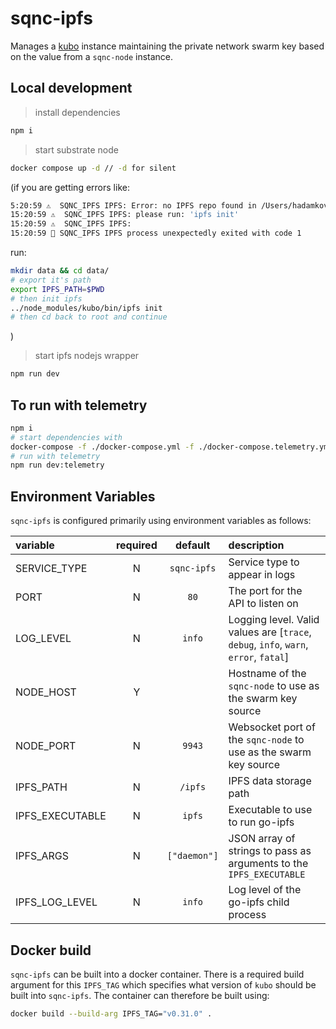 # sqnc-ipfs

Manages a [kubo](https://docs.ipfs.tech/install/command-line/) instance maintaining the private network swarm key based on the value from a `sqnc-node` instance.

## Local development

> install dependencies

```sh
npm i
```

> start substrate node

```sh
docker compose up -d // -d for silent
```

(if you are getting errors like:

```sh
5:20:59 ⚠️  SQNC_IPFS IPFS: Error: no IPFS repo found in /Users/hadamkova/eng/sqnc/sqnc-ipfs/data.
15:20:59 ⚠️  SQNC_IPFS IPFS: please run: 'ipfs init'
15:20:59 ⚠️  SQNC_IPFS IPFS:
15:20:59 🚨 SQNC_IPFS IPFS process unexpectedly exited with code 1

```

run:

```sh
mkdir data && cd data/
# export it's path
export IPFS_PATH=$PWD
# then init ipfs
../node_modules/kubo/bin/ipfs init
# then cd back to root and continue
```

)

> start ipfs nodejs wrapper

```sh
npm run dev
```

## To run with telemetry

```sh
npm i
# start dependencies with
docker-compose -f ./docker-compose.yml -f ./docker-compose.telemetry.yml up -d
# run with telemetry
npm run dev:telemetry
```

## Environment Variables

`sqnc-ipfs` is configured primarily using environment variables as follows:

| variable        | required |   default    | description                                                                          |
| :-------------- | :------: | :----------: | :----------------------------------------------------------------------------------- |
| SERVICE_TYPE    |    N     | `sqnc-ipfs`  | Service type to appear in logs                                                       |
| PORT            |    N     |     `80`     | The port for the API to listen on                                                    |
| LOG_LEVEL       |    N     |    `info`    | Logging level. Valid values are [`trace`, `debug`, `info`, `warn`, `error`, `fatal`] |
| NODE_HOST       |    Y     |              | Hostname of the `sqnc-node` to use as the swarm key source                           |
| NODE_PORT       |    N     |    `9943`    | Websocket port of the `sqnc-node` to use as the swarm key source                     |
| IPFS_PATH       |    N     |   `/ipfs`    | IPFS data storage path                                                               |
| IPFS_EXECUTABLE |    N     |    `ipfs`    | Executable to use to run go-ipfs                                                     |
| IPFS_ARGS       |    N     | `["daemon"]` | JSON array of strings to pass as arguments to the `IPFS_EXECUTABLE`                  |
| IPFS_LOG_LEVEL  |    N     |    `info`    | Log level of the go-ipfs child process                                               |

## Docker build

`sqnc-ipfs` can be built into a docker container. There is a required build argument for this `IPFS_TAG` which specifies what version of `kubo` should be built into `sqnc-ipfs`. The container can therefore be built using:

```sh
docker build --build-arg IPFS_TAG="v0.31.0" .
```
